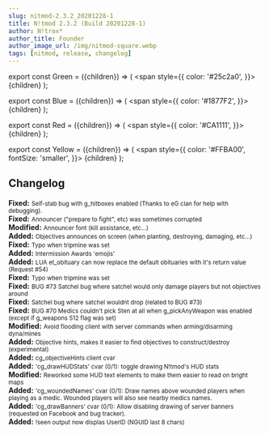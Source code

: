 ```yaml
---
slug: nitmod-2.3.2_20201228-1
title: N!tmod 2.3.2 (Build 20201228-1)
author: N!trox*
author_title: Founder
author_image_url: /img/nitmod-square.webp
tags: [nitmod, release, changelog]
---
```


export const Green = ({children}) => (
  <span
    style={{
      color: '#25c2a0',
    }}>
    {children}
  </span>
);

export const Blue = ({children}) => (
  <span
    style={{
      color: '#1877F2',
    }}>
    {children}
  </span>
);

export const Red = ({children}) => (
  <span
    style={{
      color: '#CA1111',
    }}>
    {children}
  </span>
);

export const Yellow = ({children}) => (
  <span
    style={{
      color: '#FFBA00',
      fontSize: 'smaller',
    }}>
    {children}
  </span>
);

## Changelog
**<Blue>Fixed:</Blue>** <small>Self-stab bug with g_hitboxes enabled (Thanks to eG clan for help with debugging).</small>  
**<Blue>Fixed:</Blue>** <small>Announcer ("prepare to fight", etc) was sometimes corrupted</small>  
**<Yellow>Modified:</Yellow>** <small>Announcer font (kill assistance, etc...)</small>  
**<Green>Added:</Green>** <small>Objectives announces on screen (when planting, destroying, damaging, etc...)</small>  
**<Blue>Fixed:</Blue>** <small>Typo when tripmine was set</small>  
**<Green>Added:</Green>** <small>Intermission Awards 'emojis'</small>  
**<Green>Added:</Green>** <small>LUA et_obituary can now replace the default obituaries with it's return value (Request #54)</small>  
**<Blue>Fixed:</Blue>** <small>Typo when tripmine was set</small>  
**<Blue>Fixed:</Blue>** <small>BUG #73 Satchel bug where satchel would only damage players but not objectives around</small>  
**<Blue>Fixed:</Blue>** <small>Satchel bug where satchel wouldnt drop (related to BUG #73)</small>  
**<Blue>Fixed:</Blue>** <small>BUG #70 Medics couldn't pick Sten at all when g_pickAnyWeapon was enabled (except if g_weapons 512 flag was set)</small>  
**<Yellow>Modified:</Yellow>** <small>Avoid flooding client with server commands when arming/disarming dyna/mines</small>  
**<Green>Added:</Green>** <small>Objective hints, makes it easier to find objectives to construct/destroy (experimental)</small>  
**<Green>Added:</Green>** <small>cg_objectiveHints client cvar</small>  
**<Green>Added:</Green>** <small>'cg_drawHUDStats' cvar (0/1): toggle drawing N!tmod's HUD stats</small>  
**<Yellow>Modified:</Yellow>** <small>Reworked some HUD text elements to make them easier to read on bright maps</small>  
**<Green>Added:</Green>** <small>'cg_woundedNames' cvar (0/1): Draw names above wounded players when playing as a medic. Wounded players will also see nearby medics names.</small>  
**<Green>Added:</Green>** <small>'cg_drawBanners' cvar (0/1): Allow disabling drawing of server banners (requested on Facebook and bug tracker).</small>  
**<Green>Added:</Green>** <small>!seen output now displas UserID (NGUID last 8 chars)</small>  
